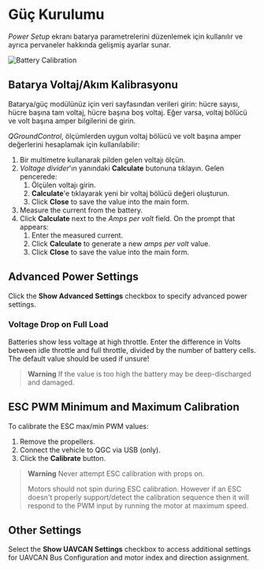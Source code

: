 # Güç Kurulumu

*Power Setup* ekranı batarya parametrelerini düzenlemek için kullanılır ve ayrıca pervaneler hakkında gelişmiş ayarlar sunar.

![Battery Calibration](../../assets/setup/PX4Power.jpg)

## Batarya Voltaj/Akım Kalibrasyonu

Batarya/güç modülünüz için veri sayfasından verileri girin: hücre sayısı, hücre başına tam voltaj, hücre başına boş voltaj. Eğer varsa, voltaj bölücü ve volt başına amper bilgilerini de girin.

*QGroundControl*, ölçümlerden uygun voltaj bölücü ve volt başına amper değerlerini hesaplamak için kullanılabilir:

1. Bir multimetre kullanarak pilden gelen voltajı ölçün.
2. *Voltage divider*'ın yanındaki **Calculate** butonuna tıklayın. Gelen pencerede: 
    1. Ölçülen voltajı girin.
    2. **Calculate**'e tıklayarak yeni bir voltaj bölücü değeri oluşturun.
    3. Click **Close** to save the value into the main form. 
3. Measure the current from the battery.
4. Click **Calculate** next to the *Amps per volt* field. On the prompt that appears: 
    1. Enter the measured current.
    2. Click **Calculate** to generate a new *amps per volt* value.
    3. Click **Close** to save the value into the main form. 

## Advanced Power Settings

Click the **Show Advanced Settings** checkbox to specify advanced power settings.

### Voltage Drop on Full Load

Batteries show less voltage at high throttle. Enter the difference in Volts between idle throttle and full throttle, divided by the number of battery cells. The default value should be used if unsure!

> **Warning** If the value is too high the battery may be deep-discharged and damaged.

## ESC PWM Minimum and Maximum Calibration

To calibrate the ESC max/min PWM values:

1. Remove the propellers. 
2. Connect the vehicle to QGC via USB (only). 
3. Click the **Calibrate** button.

> **Warning** Never attempt ESC calibration with props on.
> 
> Motors should not spin during ESC calibration. However if an ESC doesn't properly support/detect the calibration sequence then it will respond to the PWM input by running the motor at maximum speed.

## Other Settings

Select the **Show UAVCAN Settings** checkbox to access additional settings for UAVCAN Bus Configuration and motor index and direction assignment.